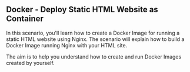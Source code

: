 ## Docker - Deploy Static HTML Website as Container

In this scenario, you'll learn how to create a Docker Image for running a static HTML website using Nginx. The scenario will explain how to build a Docker Image running Nginx with your HTML site.

The aim is to help you understand how to create and run Docker Images created by yourself.